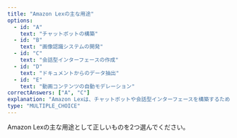 ```yaml
---
title: "Amazon Lexの主な用途"
options:
  - id: "A"
    text: "チャットボットの構築"
  - id: "B"
    text: "画像認識システムの開発"
  - id: "C"
    text: "会話型インターフェースの作成"
  - id: "D"
    text: "ドキュメントからのデータ抽出"
  - id: "E"
    text: "動画コンテンツの自動モデレーション"
correctAnswers: ["A", "C"]
explanation: "Amazon Lexは、チャットボットや会話型インターフェースを構築するためのサービスです。自動音声認識（ASR）と自然言語理解（NLU）の機能を提供し、テキストや音声を理解して意図を認識し、対話を行うアプリケーションを作成できます。画像認識システムの開発はAmazon Rekognition、ドキュメントからのデータ抽出はAmazon Textract、動画コンテンツの自動モデレーションはAmazon Rekognitionの機能です。"
type: "MULTIPLE_CHOICE"
---
```


Amazon Lexの主な用途として正しいものを2つ選んでください。
